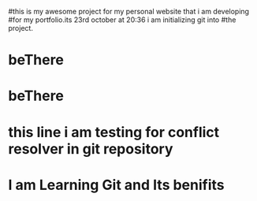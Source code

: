 #this is my awesome project for my personal website that i am developing 
#for my portfolio.its 23rd october at 20:36 i am initializing git into 
#the project.
# beThere
# beThere

# this line i am testing for conflict resolver in git repository
# I am Learning Git and Its benifits 
